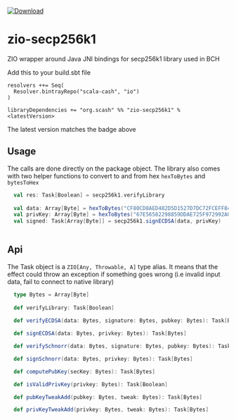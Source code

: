 [ ![Download](https://api.bintray.com/packages/scala-cash/io/zio-secp256k1/images/download.svg) ](https://bintray.com/scala-cash/io/zio-secp256k1/_latestVersion)

# zio-secp256k1
ZIO wrapper around Java JNI bindings for secp256k1 library used in BCH

Add this to your build.sbt file
```
resolvers ++= Seq(
  Resolver.bintrayRepo("scala-cash", "io")
)

libraryDependencies += "org.scash" %% "zio-secp256k1" % <latestVersion>
```

The latest version matches the badge above

## Usage

The calls are done directly on the package object. The library also comes with two helper functions to convert
to and from hex `hexToBytes` and `bytesToHex`

```scala 
  val res: Task[Boolean] = secp256k1.verifyLibrary
  
  val data: Array[Byte] = hexToBytes("CF80CD8AED482D5D1527D7DC72FCEFF84E6326592848447D2DC0B0E87DFC9A90")
  val privKey: Array[Byte] = hexToBytes("67E56582298859DDAE725F972992A07C6C4FB9F62A8FFF58CE3CA926A1063530")
  val signed: Task[Array[Byte]] = secp256k1.signECDSA(data, privKey)
  
```

## Api
The Task object is a `ZIO[Any, Throwable, A]` type alias. It means that the effect could throw an exception if something
goes wrong (i.e invalid input data, fail to connect to native library)
```scala
  type Bytes = Array[Byte]
  
  def verifyLibrary: Task[Boolean]
  
  def verifyECDSA(data: Bytes, signature: Bytes, pubkey: Bytes): Task[Boolean]

  def signECDSA(data: Bytes, privkey: Bytes): Task[Bytes]

  def verifySchnorr(data: Bytes, signature: Bytes, pubkey: Bytes): Task[Boolean]

  def signSchnorr(data: Bytes, privkey: Bytes): Task[Bytes]

  def computePubKey(secKey: Bytes): Task[Bytes]

  def isValidPrivKey(privkey: Bytes): Task[Boolean]

  def pubKeyTweakAdd(pubkey: Bytes, tweak: Bytes): Task[Bytes]

  def privKeyTweakAdd(privkey: Bytes, tweak: Bytes): Task[Bytes]

```
